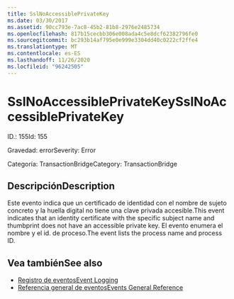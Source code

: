 ```yaml
---
title: SslNoAccessiblePrivateKey
ms.date: 03/30/2017
ms.assetid: 90cc793e-7ac8-45b2-81b8-2976e2485734
ms.openlocfilehash: 817b15cecbb306e008ada4c5e8dcf62382796fe0
ms.sourcegitcommit: bc293b14af795e0e999e3304dd40c0222cf2ffe4
ms.translationtype: MT
ms.contentlocale: es-ES
ms.lasthandoff: 11/26/2020
ms.locfileid: "96242505"
---
```

# <a name="sslnoaccessibleprivatekey"></a><span data-ttu-id="7af53-102">SslNoAccessiblePrivateKey</span><span class="sxs-lookup"><span data-stu-id="7af53-102">SslNoAccessiblePrivateKey</span></span>

<span data-ttu-id="7af53-103">ID.: 155</span><span class="sxs-lookup"><span data-stu-id="7af53-103">Id: 155</span></span>  
  
 <span data-ttu-id="7af53-104">Gravedad: error</span><span class="sxs-lookup"><span data-stu-id="7af53-104">Severity: Error</span></span>  
  
 <span data-ttu-id="7af53-105">Categoría: TransactionBridge</span><span class="sxs-lookup"><span data-stu-id="7af53-105">Category: TransactionBridge</span></span>  
  
## <a name="description"></a><span data-ttu-id="7af53-106">Descripción</span><span class="sxs-lookup"><span data-stu-id="7af53-106">Description</span></span>  

 <span data-ttu-id="7af53-107">Este evento indica que un certificado de identidad con el nombre de sujeto concreto y la huella digital no tiene una clave privada accesible.</span><span class="sxs-lookup"><span data-stu-id="7af53-107">This event indicates that an identity certificate with the specific subject name and thumbprint does not have an accessible private key.</span></span> <span data-ttu-id="7af53-108">El evento enumera el nombre y el id. de proceso.</span><span class="sxs-lookup"><span data-stu-id="7af53-108">The event lists the process name and process ID.</span></span>  
  
## <a name="see-also"></a><span data-ttu-id="7af53-109">Vea también</span><span class="sxs-lookup"><span data-stu-id="7af53-109">See also</span></span>

- [<span data-ttu-id="7af53-110">Registro de eventos</span><span class="sxs-lookup"><span data-stu-id="7af53-110">Event Logging</span></span>](index.md)
- [<span data-ttu-id="7af53-111">Referencia general de eventos</span><span class="sxs-lookup"><span data-stu-id="7af53-111">Events General Reference</span></span>](events-general-reference.md)
